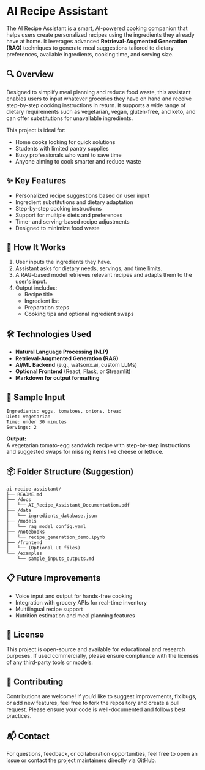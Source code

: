 # AI Recipe Assistant

The AI Recipe Assistant is a smart, AI-powered cooking companion that helps users create personalized recipes using the ingredients they already have at home. It leverages advanced **Retrieval-Augmented Generation (RAG)** techniques to generate meal suggestions tailored to dietary preferences, available ingredients, cooking time, and serving size.

## 🔍 Overview

Designed to simplify meal planning and reduce food waste, this assistant enables users to input whatever groceries they have on hand and receive step-by-step cooking instructions in return. It supports a wide range of dietary requirements such as vegetarian, vegan, gluten-free, and keto, and can offer substitutions for unavailable ingredients.

This project is ideal for:
- Home cooks looking for quick solutions
- Students with limited pantry supplies
- Busy professionals who want to save time
- Anyone aiming to cook smarter and reduce waste

## ✨ Key Features

- Personalized recipe suggestions based on user input
- Ingredient substitutions and dietary adaptation
- Step-by-step cooking instructions
- Support for multiple diets and preferences
- Time- and serving-based recipe adjustments
- Designed to minimize food waste

## 🚀 How It Works

1. User inputs the ingredients they have.
2. Assistant asks for dietary needs, servings, and time limits.
3. A RAG-based model retrieves relevant recipes and adapts them to the user's input.
4. Output includes:
   - Recipe title
   - Ingredient list
   - Preparation steps
   - Cooking tips and optional ingredient swaps

## 🛠️ Technologies Used

- **Natural Language Processing (NLP)**
- **Retrieval-Augmented Generation (RAG)**
- **AI/ML Backend** (e.g., watsonx.ai, custom LLMs)
- **Optional Frontend** (React, Flask, or Streamlit)
- **Markdown for output formatting**

## 🧪 Sample Input

```
Ingredients: eggs, tomatoes, onions, bread
Diet: vegetarian
Time: under 30 minutes
Servings: 2
```

**Output:**  
A vegetarian tomato-egg sandwich recipe with step-by-step instructions and suggested swaps for missing items like cheese or lettuce.

## 📦 Folder Structure (Suggestion)

```
ai-recipe-assistant/
├── README.md
├── /docs
│   └── AI_Recipe_Assistant_Documentation.pdf
├── /data
│   └── ingredients_database.json
├── /models
│   └── rag_model_config.yaml
├── /notebooks
│   └── recipe_generation_demo.ipynb
├── /frontend
│   └── (Optional UI files)
└── /examples
    └── sample_inputs_outputs.md
```

## 📋 Future Improvements

- Voice input and output for hands-free cooking
- Integration with grocery APIs for real-time inventory
- Multilingual recipe support
- Nutrition estimation and meal planning features

## 📝 License

This project is open-source and available for educational and research purposes. If used commercially, please ensure compliance with the licenses of any third-party tools or models.

## 🙌 Contributing

Contributions are welcome! If you’d like to suggest improvements, fix bugs, or add new features, feel free to fork the repository and create a pull request. Please ensure your code is well-documented and follows best practices.

## 📬 Contact

For questions, feedback, or collaboration opportunities, feel free to open an issue or contact the project maintainers directly via GitHub.
